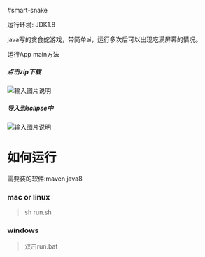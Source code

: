 #smart-snake

运行环境: JDK1.8

java写的贪食蛇游戏，带简单ai，运行多次后可以出现吃满屏幕的情况。

运行App main方法

##### 点击zip下载
![输入图片说明](http://git.oschina.net/uploads/images/2016/1230/203801_d02c44da_403284.jpeg "在这里输入图片标题")


##### 导入到eclipse中
![输入图片说明](http://git.oschina.net/uploads/images/2016/1230/204006_9005d026_403284.jpeg "在这里输入图片标题")


# 如何运行
需要装的软件:maven java8

### mac or linux
> sh run.sh


### windows
> 双击run.bat